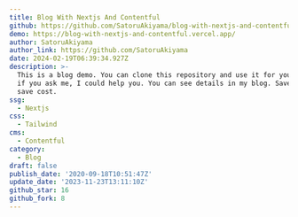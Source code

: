 ```yaml
---
title: Blog With Nextjs And Contentful
github: https://github.com/SatoruAkiyama/blog-with-nextjs-and-contentful
demo: https://blog-with-nextjs-and-contentful.vercel.app/
author: SatoruAkiyama
author_link: https://github.com/SatoruAkiyama
date: 2024-02-19T06:39:34.927Z
description: >-
  This is a blog demo. You can clone this repository and use it for your blog!
  if you ask me, I could help you. You can see details in my blog. Save time,
  save cost.
ssg:
  - Nextjs
css:
  - Tailwind
cms:
  - Contentful
category:
  - Blog
draft: false
publish_date: '2020-09-18T10:51:47Z'
update_date: '2023-11-23T13:11:10Z'
github_star: 16
github_fork: 8
---
```

